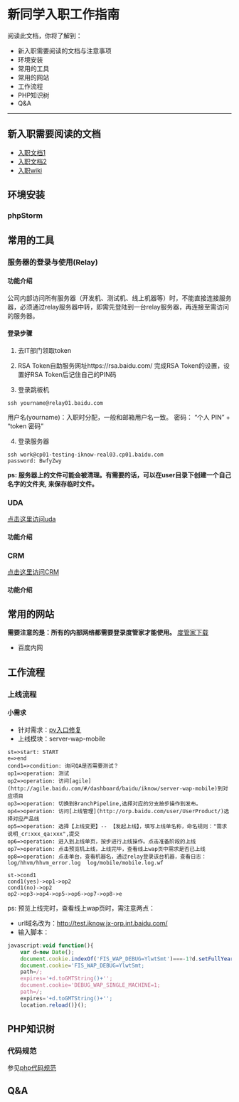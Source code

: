 新同学入职工作指南
==================

阅读此文档，你将了解到：
- 新入职需要阅读的文档与注意事项
- 环境安装
- 常用的工具
- 常用的网站
- 工作流程
- PHP知识树
- Q&A

----------------------------

新入职需要阅读的文档
----------------------
- [入职文档1](http://wiki.baidu.com/pages/viewpage.action?pageId=487736453)
- [入职文档2](http://wiki.baidu.com/pages/viewpage.action?pageId=487736453)
- [入职wiki](http://wiki.baidu.com/pages/viewpage.action?pageId=479986941)

环境安装
-----------
### phpStorm

常用的工具
-----------
### 服务器的登录与使用(Relay)
#### 功能介绍
公司内部访问所有服务器（开发机、测试机、线上机器等）时，不能直接连接服务器，必须通过relay服务器中转，即需先登陆到一台relay服务器，再连接至需访问的服务器。
#### 登录步骤
1. 去IT部门领取token
2. RSA Token自助服务网址https://rsa.baidu.com/
   完成RSA Token的设置，设置好RSA Token后记住自己的PIN码

3. 登录跳板机

```shell
ssh yourname@relay01.baidu.com
```
用户名(yourname)：入职时分配，一般和邮箱用户名一致。
密码： “个人 PIN” + “token 密码”

4. 登录服务器

```shell
ssh work@cp01-testing-iknow-real03.cp01.baidu.com
password: BwfyZwy
```

**ps: 服务器上的文件可能会被清理。有需要的话，可以在user目录下创建一个自己名字的文件夹, 来保存临时文件。**


### UDA
[点击这里访问uda](http://bigdata.baidu.com/crm)
#### 功能介绍

### CRM
[点击这里访问CRM](http://bigdata.baidu.com/crm)
#### 功能介绍

常用的网站
-----------
**需要注意的是：所有的内部网络都需要登录度管家才能使用。**
[度管家下载](http://zhunru.baidu.com/#/)

- 百度内网

工作流程
-----------
### 上线流程
#### 小需求
- 针对需求：[pv入口修复](http://newicafe.baidu.com/issue/iknownew-2379/show?from=page)
- 上线模块：server-wap-mobile


```flow
st=>start: START
e=>end
cond1=>condition: 询问QA是否需要测试？
op1=>operation: 测试
op2=>operation: 访问[agile](http://agile.baidu.com/#/dashboard/baidu/iknow/server-wap-mobile)到对应项目
op3=>operation: 切换到BranchPipeline,选择对应的分支按步操作到发布。
op4=>operation: 访问[上线管理](http://orp.baidu.com/user/UserProduct/)选择对应产品线
op5=>operation: 选择【上线变更】-- 【发起上线】，填写上线单名称，命名规则："需求说明_cr:xxx_qa:xxx",提交
op6=>operation: 进入到上线单页，按步进行上线操作。点击准备阶段的上线
op7=>operation: 点击预览机上线，上线完毕，查看线上wap页中需求是否已上线
op8=>operation: 点击单台，查看机器名，通过relay登录该台机器，查看日志： log/hhvm/hhvm_error.log  log/mobile/mobile.log.wf

st->cond1
cond1(yes)->op1->op2
cond1(no)->op2
op2->op3->op4->op5->op6->op7->op8->e
```

ps: 预览上线完时，查看线上wap页时，需注意两点：

- url域名改为：http://test.iknow.jx-orp.int.baidu.com/
- 输入脚本：

```javascript
javascript:void function(){
    var d=new Date();
    document.cookie.indexOf('FIS_WAP_DEBUG=YlwtSmt')===-1?d.setFullYear(d.getFullYear()+1):d.setFullYear(d.getFullYear()-1);
    document.cookie='FIS_WAP_DEBUG=YlwtSmt;
    path=/;
    expires='+d.toGMTString()+'';
    document.cookie='DEBUG_WAP_SINGLE_MACHINE=1;
    path=/;
    expires='+d.toGMTString()+'';
    location.reload()}();
```

PHP知识树
-----------
### 代码规范
参见[php代码规范](http://styleguide.baidu.com/style/php/index.html)

Q&A
-----------
